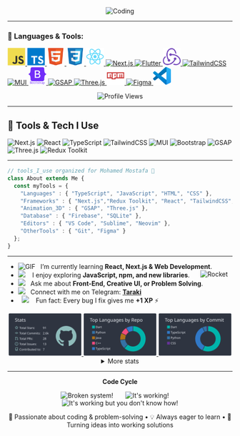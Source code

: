 <div align="center" width="50">

<!-- Main GIF -->
<img src="https://media3.giphy.com/media/v1.Y2lkPTc5MGI3NjExbHV2NTZmZDAwemMzcHZyOWZjdTVqc2NpcDA4YTFnaDcwcHVyMzBhaiZlcD12MV9pbnRlcm5hbF9naWZfYnlfaWQmY3Q9Zw/26tn33aiTi1jkl6H6/giphy.gif" alt="Coding" width="60%"/><br>

---

<h3 align="left">🚀 Languages & Tools:</h3>
<p align="left">
  <!-- Programming Languages -->
   
  <!-- Frontend -->
  <!-- Languages -->
<a href="https://developer.mozilla.org/en-US/docs/Web/JavaScript" target="_blank">
  <img src="https://raw.githubusercontent.com/devicons/devicon/master/icons/javascript/javascript-original.svg" alt="JavaScript" width="40" height="40"/>
</a>
<a href="https://www.typescriptlang.org/" target="_blank">
  <img src="https://raw.githubusercontent.com/devicons/devicon/master/icons/typescript/typescript-original.svg" alt="TypeScript" width="40" height="40"/>
</a>
<a href="https://www.w3.org/html/" target="_blank">
  <img src="https://raw.githubusercontent.com/devicons/devicon/master/icons/html5/html5-original.svg" alt="HTML5" width="40" height="40"/>
</a>
<a href="https://www.w3schools.com/css/" target="_blank">
  <img src="https://raw.githubusercontent.com/devicons/devicon/master/icons/css3/css3-original.svg" alt="CSS3" width="40" height="40"/>
</a>

<!-- Frameworks & Libraries -->
<a href="https://reactjs.org/" target="_blank">
  <img src="https://raw.githubusercontent.com/devicons/devicon/master/icons/react/react-original.svg" alt="React" width="40" height="40"/>
</a>
<a href="https://nextjs.org/" target="_blank">
  <img src="https://cdn.worldvectorlogo.com/logos/nextjs-2.svg" alt="Next.js" width="40" height="40"/>
</a>

<a href="https://flutter.dev" target="_blank">
  <img src="https://www.vectorlogo.zone/logos/flutterio/flutterio-icon.svg" alt="Flutter" width="40" height="40"/>
</a>
<a href="https://redux-toolkit.js.org/" target="_blank">
  <img src="https://raw.githubusercontent.com/devicons/devicon/master/icons/redux/redux-original.svg" alt="Redux Toolkit" width="40" height="40"/>
</a>
<a href="https://tailwindcss.com/" target="_blank">
  <img src="https://www.vectorlogo.zone/logos/tailwindcss/tailwindcss-icon.svg" alt="TailwindCSS" width="40" height="40"/>
</a>
<a href="https://mui.com/" target="_blank">
  <img src="https://cdn.worldvectorlogo.com/logos/material-ui-1.svg" alt="MUI" width="40" height="40"/>
</a>
<a href="https://getbootstrap.com/" target="_blank">
  <img src="https://raw.githubusercontent.com/devicons/devicon/master/icons/bootstrap/bootstrap-plain-wordmark.svg" alt="Bootstrap" width="40" height="40"/>
</a>
<a href="https://greensock.com/gsap/" target="_blank">
  <img src="https://cdn.worldvectorlogo.com/logos/gsap-greensock.svg" alt="GSAP" width="40" height="40"/>
</a>
<a href="https://threejs.org/" target="_blank">
  <img src="https://raw.githubusercontent.com/mrdoob/three.js/dev/files/icon.svg" alt="Three.js" width="40" height="40"/>
</a>

<!-- Tools & Design -->
<a href="https://www.npmjs.com/" target="_blank">
  <img src="https://raw.githubusercontent.com/devicons/devicon/master/icons/npm/npm-original-wordmark.svg" alt="npm" width="40" height="40"/>
</a>
<a href="https://www.figma.com/" target="_blank">
  <img src="https://www.vectorlogo.zone/logos/figma/figma-icon.svg" alt="Figma" width="40" height="40"/>
</a>
<a href="https://code.visualstudio.com/" target="_blank">
  <img src="https://raw.githubusercontent.com/devicons/devicon/master/icons/vscode/vscode-original.svg" alt="VS Code" width="40" height="40"/>
</a>


  <!-- Backend -->
  
  <!-- Databases -->
  
  <!-- DevOps & Tools -->
  
  <!-- Design & Tools -->

</p>

![Profile Views](https://komarev.com/ghpvc/?username=MohamedMostafa-1&style=flat&color=blueviolet&label=PROFILE+VIEWS)


</div>

<hr/>

## 🚀 Tools & Tech I Use  

![Next.js](https://img.shields.io/badge/Next.js-black?style=for-the-badge&logo=next.js)
![React](https://img.shields.io/badge/React-20232A?style=for-the-badge&logo=react&logoColor=61DAFB)
![TypeScript](https://img.shields.io/badge/TypeScript-007ACC?style=for-the-badge&logo=typescript&logoColor=white)
![TailwindCSS](https://img.shields.io/badge/Tailwind-38B2AC?style=for-the-badge&logo=tailwind-css&logoColor=white)
![MUI](https://img.shields.io/badge/MUI-007FFF?style=for-the-badge&logo=mui&logoColor=white)
![Bootstrap](https://img.shields.io/badge/Bootstrap-563D7C?style=for-the-badge&logo=bootstrap&logoColor=white)
![GSAP](https://img.shields.io/badge/GSAP-88CE02?style=for-the-badge&logo=greensock&logoColor=black)
![Three.js](https://img.shields.io/badge/Three.js-black?style=for-the-badge&logo=three.js&logoColor=white)
![Redux Toolkit](https://img.shields.io/badge/Redux%20Toolkit-593D88?style=for-the-badge&logo=redux&logoColor=white)

---

```ts
// tools_I_use organized for Mohamed Mostafa 🚀
class About extends Me { 
  const myTools = {  
    "Languages" : { "TypeScript", "JavaScript", "HTML", "CSS" },
    "Frameworks" : { "Next.js","Redux Toolkit", "React", "TailwindCSS", "MUI", "Bootstrap" },
    "Animation_3D" : { "GSAP", "Three.js" },
    "Database" : { "Firebase", "SQLite" },
    "Editors" : { "VS Code", "Sublime", "Neovim" },
    "OtherTools" : { "Git", "Figma" }
  };
}
```
--- 




- <img alt="GIF" src="https://github.com/SP-XD/SP-XD/blob/main/images/Developer.gif" width="25" /> &nbsp; I’m currently learning **React, Next.js & Web Development**. <img align="right" src="https://cdn.jsdelivr.net/gh/twitter/twemoji@14.0.2/assets/svg/1f680.svg" alt="Rocket" width="15%" /><br>
- <img src="https://github.com/SP-XD/SP-XD/blob/main/images/hyperkitty.gif?raw=true" width="20" />&nbsp;&nbsp;&nbsp; I enjoy exploring **JavaScript, npm, and new libraries**.<br>
- <img src="https://github.com/SP-XD/SP-XD/blob/main/images/message.gif?raw=true" width="25" />&nbsp;&nbsp; Ask me about **Front-End, Creative UI, or Problem Solving**.<br>
- <img src="https://github.com/SP-XD/SP-XD/blob/main/images/letterbox.gif?raw=true" width="25" /> &nbsp; Connect with me on Telegram: **[Taraki](https://t.me/yourusername)**<br>
- &nbsp;&nbsp;<img src="https://github.com/SP-XD/SP-XD/blob/main/images/lightning.gif?raw=true" width="12" />&nbsp;&nbsp;&nbsp;&nbsp;Fun fact: Every bug I fix gives me **+1 XP** ⚡<br>


<div align="center" >
<a  href="https://github.com/SP-XD">

<img src="https://raw.githubusercontent.com/SP-XD/profile-summary-cards/master/profile-summary-card-output/nord_dark/3-stats.svg" width="32.5%">
<img src="https://raw.githubusercontent.com/SP-XD/profile-summary-cards/master/profile-summary-card-output/nord_dark/1-repos-per-language.svg" width="32.5%">
<img src="https://raw.githubusercontent.com/SP-XD/profile-summary-cards/master/profile-summary-card-output/nord_dark/2-most-commit-language.svg" width="32.5%">

</a>

<details>
  <summary>More stats</summary>
  
<img align="center" src="https://raw.githubusercontent.com/SP-XD/profile-summary-cards/master/profile-summary-card-output/nord_dark/0-profile-details.svg" >

</details>
  
<hr></hr>

**Code Cycle**<br>

<!-- Passion & Problem-Solving Mindset -->
<img src="https://raw.githubusercontent.com/Tarikul-Islam-Anik/Animated-Fluent-Emojis/master/Emojis/Smilies/Face%20with%20Spiral%20Eyes.png" width="10%" alt="Broken system!"/> &nbsp;&nbsp;&nbsp;&nbsp;&nbsp; <img src="https://raw.githubusercontent.com/Tarikul-Islam-Anik/Animated-Fluent-Emojis/master/Emojis/Smilies/Relieved%20Face.png" width="10%" alt="It's working!"/> &nbsp;&nbsp;&nbsp;&nbsp;&nbsp; <img src="https://raw.githubusercontent.com/Tarikul-Islam-Anik/Animated-Fluent-Emojis/master/Emojis/Smilies/Astonished%20Face.png" width="10%" alt="It's working but you don't know how!"/><br>
<p align="center">
   🚀 Passionate about coding & problem-solving • 💡 Always eager to learn • 🔧 Turning ideas into working solutions
</p>



<!--img src="https://github.com/SP-XD/SP-XD/blob/main/images/this_page_is.gif?raw=true"  width="40%"/-->

</div>

